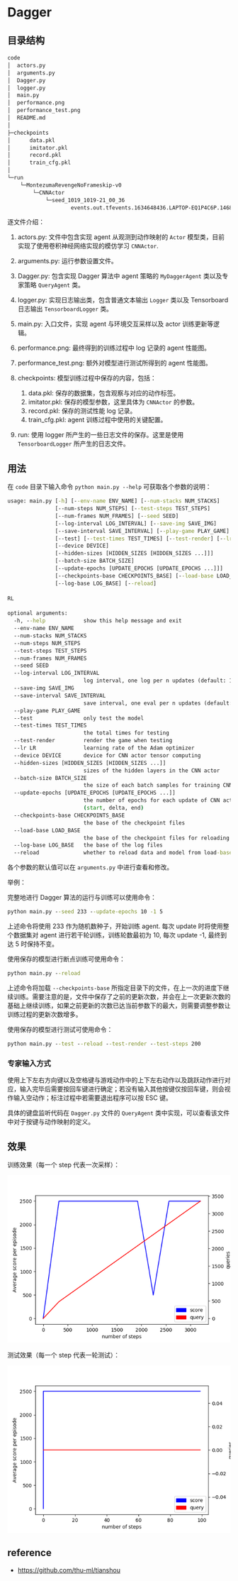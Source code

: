 # Dagger

## 目录结构

```cmd
code
│  actors.py
│  arguments.py
│  Dagger.py
│  logger.py
│  main.py
│  performance.png
│  performance_test.png
│  README.md
│
├─checkpoints
│      data.pkl
│      imitator.pkl
│      record.pkl
│      train_cfg.pkl
│
└─run
    └─MontezumaRevengeNoFrameskip-v0
        └─CNNActor
            └─seed_1019_1019-21_00_36
                    events.out.tfevents.1634648436.LAPTOP-EQ1P4C6P.14684.0
```
逐文件介绍：

1. actors.py: 文件中包含实现 agent 从观测到动作映射的 `Actor` 模型类，目前实现了使用卷积神经网络实现的模仿学习 `CNNActor`.
2. arguments.py: 运行参数设置文件。
3. Dagger.py: 包含实现 Dagger 算法中 agent 策略的 `MyDaggerAgent` 类以及专家策略 `QueryAgent` 类。
4. logger.py: 实现日志输出类，包含普通文本输出 `Logger` 类以及 Tensorboard 日志输出 `TensorboardLogger` 类。
5. main.py: 入口文件，实现 agent 与环境交互采样以及 actor 训练更新等逻辑。
6. performance.png: 最终得到的训练过程中 log 记录的 agent 性能图。
7. performance_test.png: 额外对模型进行测试所得到的 agent 性能图。
8. checkpoints: 模型训练过程中保存的内容，包括：

    1. data.pkl: 保存的数据集，包含观察与对应的动作标签。
    2. imitator.pkl: 保存的模型参数，这里具体为 `CNNActor` 的参数。
    3. record.pkl: 保存的测试性能 log 记录。
    4. train_cfg.pkl: agent 训练过程中使用的关键配置。

9. run: 使用 logger 所产生的一些日志文件的保存。这里是使用 `TensorboardLogger` 所产生的日志文件。

## 用法

在 `code` 目录下输入命令 `python main.py --help` 可获取各个参数的说明：

```cmd
usage: main.py [-h] [--env-name ENV_NAME] [--num-stacks NUM_STACKS]
               [--num-steps NUM_STEPS] [--test-steps TEST_STEPS]
               [--num-frames NUM_FRAMES] [--seed SEED]
               [--log-interval LOG_INTERVAL] [--save-img SAVE_IMG]
               [--save-interval SAVE_INTERVAL] [--play-game PLAY_GAME]
               [--test] [--test-times TEST_TIMES] [--test-render] [--lr LR]
               [--device DEVICE]
               [--hidden-sizes [HIDDEN_SIZES [HIDDEN_SIZES ...]]]
               [--batch-size BATCH_SIZE]
               [--update-epochs [UPDATE_EPOCHS [UPDATE_EPOCHS ...]]]
               [--checkpoints-base CHECKPOINTS_BASE] [--load-base LOAD_BASE]
               [--log-base LOG_BASE] [--reload]

RL

optional arguments:
  -h, --help            show this help message and exit
  --env-name ENV_NAME
  --num-stacks NUM_STACKS
  --num-steps NUM_STEPS
  --test-steps TEST_STEPS
  --num-frames NUM_FRAMES
  --seed SEED
  --log-interval LOG_INTERVAL
                        log interval, one log per n updates (default: 10)
  --save-img SAVE_IMG
  --save-interval SAVE_INTERVAL
                        save interval, one eval per n updates (default: None)
  --play-game PLAY_GAME
  --test                only test the model
  --test-times TEST_TIMES
                        the total times for testing
  --test-render         render the game when testing
  --lr LR               learning rate of the Adam optimizer
  --device DEVICE       device for CNN actor tensor computing
  --hidden-sizes [HIDDEN_SIZES [HIDDEN_SIZES ...]]
                        sizes of the hidden layers in the CNN actor
  --batch-size BATCH_SIZE
                        the size of each batch samples for training CNN actor
  --update-epochs [UPDATE_EPOCHS [UPDATE_EPOCHS ...]]
                        the number of epochs for each update of CNN actor
                        (start, delta, end)
  --checkpoints-base CHECKPOINTS_BASE
                        the base of the checkpoint files
  --load-base LOAD_BASE
                        the base of the checkpoint files for reloading
  --log-base LOG_BASE   the base of the log files
  --reload              whether to reload data and model from load-base
```

各个参数的默认值可以在 `arguments.py` 中进行查看和修改。

举例：

完整地进行 Dagger 算法的运行与训练可以使用命令：

```cmd
python main.py --seed 233 --update-epochs 10 -1 5
```

上述命令将使用 233 作为随机数种子，开始训练 agent. 每次 update 时将使用整个数据集对 agent 进行若干轮训练，训练轮数最初为 10, 每次 update -1, 最终到达 5 时保持不变。

使用保存的模型进行断点训练可使用命令：

```cmd
python main.py --reload
```

上述命令将加载 `--checkpoints-base` 所指定目录下的文件，在上一次的进度下继续训练。需要注意的是，文件中保存了之前的更新次数，并会在上一次更新次数的基础上继续训练，如果之前更新的次数已达当前参数下的最大，则需要调整参数让训练过程的更新次数增多。

使用保存的模型进行测试可使用命令：

```cmd
python main.py --test --reload --test-render --test-steps 200
```

### 专家输入方式
使用上下左右方向键以及空格键与游戏动作中的上下左右动作以及跳跃动作进行对应，输入完毕后需要按回车键进行确定；若没有输入其他按键仅按回车键，则会视作输入空动作；标注过程中若需要退出程序可以按 ESC 键。

具体的键盘监听代码在 `Dagger.py` 文件的 `QueryAgent` 类中实现，可以查看该文件中对于按键与动作映射的定义。

## 效果

训练效果（每一个 step 代表一次采样）：

![train performance](./performance.png)

测试效果（每一个 step 代表一轮测试）：

![test performance](./performance_test.png)

## reference

- https://github.com/thu-ml/tianshou